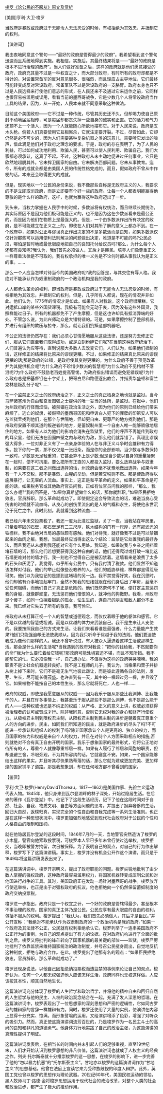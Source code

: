 [梭罗《论公民的不服从》原文及赏析](https://www.vrrw.net/wx/14602.html)

[美国]亨利·大卫·梭罗

当政府是暴政或政府过于无能令人无法忍受的时候，有权拒绝为其效忠，并抵制它的权利。

【演讲词】

我由衷地同意这个警句——“最好的政府是管得最少的政府”。我希望看到这个警句迅速而且系统地得到实施。我相信，实施后，其最终结果将是——“最好的政府是根本不进行治理的政府”。当人们做好准备之后，这样的政府就是他们愿意接受的政府，政府充其量不过是一种权宜之计，而大部分政府，有时所有的政府却都是不得计的。对设置常备军的反对意见很多、很强烈，而且理应占主导地位，它们最终可能转变成反对常设政府。常备军队不过是常设政府的一支胳臂。政府本身也只不过是人民选择来行使他们意志的形式，在人民还来不及通过它来运作之前，它同样也很容易被滥用或误用，看看当前的墨西哥战争，它是少数几个人将常设政府当作工具的结果，因为，从一开始，人民本来就不同意采取这种做法。

目前这个美国政府——它不过是一种传统，尽管其历史还不久，但却竭力使自己原封不动地届届相传，可是每届却都丧失掉一些自身的诚实和正直。它的活力和气力还顶不上一个活人，因为一个人就能随心所欲地摆布它。对于人民来说，政府是支木头枪。倘若人们真要使用它互相厮杀，它就注定要开裂。不过，尽管如此，它却仍然是必不可少的，因为人们需要某种复杂机器之类的玩意儿，需要听它发出的噪声，借此满足他们对于政府之理念的要求。于是，政府的存在表明了，为了人民的利益，可以如何成功地利用、欺骗人民，甚至可以使人民利用、欺骗自己。我们大家都必须承认，这真了不起。不过，这种政府从未主动地促进过任何事业，它只是欣然地超脱其外。它未捍卫国家的自由。它未解决西部问题。它未从事教育。迄今，所有的成就全都是由美国人民的传统性格完成的，而且，假如政府不曾从中作梗的话，本来还会取得更大的成就。

但是，现实地以一个公民的身份来说，我不像那些自称是无政府主义的人，我要求的不是立即取消政府，而是立即要有个好一些的政府。让每一个人都表明能赢得他尊敬的是什么样的政府，这样，也就为赢得这种政府迈出了一步。

到头来，当权力掌握在人民手中的时候，多数派将有权统治，而且继续长期统治，其实际原因不是因为他们极可能是正义的，也不是因为这在少数派看来是最公正的，而是因为他们在物质上是最强大的。但是，一个由多数派作出所有决定的政府，是不可能建立在正义之上的，即使在人们对其所了解的意义上都办不到。在一个政府中，如果对公正与谬误真正作出决定的不是多数派而是良知，如果多数派仅仅针对那些可以运用便利法则解决的问题做出决定，难道是不可能的吗?公民必须，哪怕是暂时地或最低限度地把自己的良知托付给议员吗?那么，为什么每个人还都有良知呢?我认为，我们首先必须做人，其后才是臣民。培养人们像尊重正义一样尊重法律是不可取的。我有权承担的唯一义务是不论何时都从事我认为是正义的事。……

那么一个人应当怎样对待当今的美国政府呢?我的回答是，与其交往有辱人格。我绝对不能承认作为奴隶制政府的一个政治机构是我的政府。



人人都承认革命的权利，即当政府是暴政或政府过于无能令人无法忍受的时候，有权拒绝为其效忠，并抵制它的权利。但是，几乎所有人都说，现在的情况并非如此。他们认为，1775年的情况才是如此。如果有人对我说，这个政府很糟糕，它对运抵口岸的某些外国货课税。我极有可能会无动于衷，因为没有这些外国货，我照样能过日子。所有的机器都免不了产生摩擦，但是这也许却具有抵消弊端的好处。不管怎么说，为此兴师动众是大错特错的。可是，如果摩擦控制了整部机器，并进行有组织的欺压与掠夺，那么，就让我们扔掉这部机器吧。

不公正的法律仍然存在：我们必须心甘情愿地服从这些法律，还是努力去修正它们、服从它们直至我们取得成功，或是立刻粉碎它们呢?在当前这种政府统治下，人们普遍认为应等待，直到说服大多数人去改变它们。人们认为，如果他们抵制的话，这样修正的结果将比原来的谬误更糟。不过，如果修正的结果真比原来的谬误更糟的话;那是政府的过错，是政府使其变得更糟的。为什么政府不善于预见改革并为其提供机会呢?为什么政府不珍惜少数派的智慧呢?为什么政府不见棺材不落泪呢?为什么政府不鼓励老百姓提高警惕，为政府指出错误而避免犯错误呢?为什么政府总是把基督钉在十字架上，把哥白尼和路德逐出教会，并指责华盛顿和富兰克林是叛乱分子呢?……

在一个监禁正义之士的政府统治之下，正义之士的真正栖身之地也就是监狱。当今马萨诸塞州为自由和奋发图强之士提供的唯一妥当的处所，是监狱。在狱中，他们为州政府的行径而烦恼，被禁锢在政治生活之外，因为他们的原则已经给他们带来麻烦了。逃亡的奴隶，被假释的墨西哥囚犯和申诉白人犯下的罪孽的印第安人可以在监狱里找到他们，在那个与世隔绝，但却更自由、更尊严的地方找到他们。那是州政府安置不顺其道的叛逆者的地方，是蓄奴制州里一个自由人唯一能够骄傲地居住的地方。如果有人以为他们的影响会消失在监狱里，他们的呼声不再能传到政府的耳朵里，他们无法在囹圄四壁之内与政府为敌，那么他们就弄错了。真理比谬误强大得多，一位对非正义有了一点亲身体验的人在与非正义斗争时会雄辩有力得多。投下你的一票，那不仅仅是一张纸条，而是你的全部影响。当少数与多数保持一致时，少数是无足轻重的，它甚至算不上是少数;但是当少数以自身的重量凝聚在一起时，便不可抗拒。要么把所有正直的人都投入监狱，要么放弃战争与奴隶制，如果要在这二者之间做出选择的话，州政府会毫不犹豫地做出选择。如果今年有一千人不交税，那不是暴烈、血腥的举动，但是若交税则不然。那是使政府得以施展暴行，让无辜的人流血。事实上，这正是和平革命的定义，如果和平革命是可能的话。如果税务官或其他政府官员问我，正如有位官员问我的那样，“那么，我怎么办呢?”我的回答是，“如果你真希望做什么的话，那你就辞职。”如果臣民拒绝效忠，官员辞职，那么革命就成功了。即使假定这会导致流血的话，难道当良心受伤害的时候就不流血吗，从良心的创伤里流出的是人的气概和永生，将使他永世沉沦于死亡之中。此时此刻，我就看到这种流血……

我已经六年未交投票税了。我还一度为此进过监狱，关了一夜。当我站在牢房里，打量着牢固的石壁，那石壁足有二三尺厚，铁木结构的门有一尺厚，还有那滤光的铁栅栏。我不由地对当局的愚昧颇有感触。他们对待我，就好像我不过是可以禁锢起来的血肉之躯。我想，当局最终应当得出这么个结论：监禁是它处置我的最好办法，而且我还从未想到我还能对它有什么用处。我知道，如果说我与乡亲之间挡着堵石墙的话，那么他们若想要获得我这种自由的话，他们还得爬过或打破一堵比这石墙更难对付的墙才行。我一刻也不觉得自己是被囚禁着。这墙看来是浪费了太多的石头和灰泥了。我觉得，似乎所有公民中，只有我付清了税款。他们显然不知道该怎样对付我，他们的举止就像些没教养的人。他们的威胁恭维，样样都显得荒唐可笑。他们以为我惦记的是挪到这堵墙的另一边。我不禁觉得好笑，我在沉思时，他们却煞有介事地锁起牢门，全然不知我的思绪就跟在他们身后出了牢房，丝毫不受任何阻碍，而他们自己才真正是危险的。他们既然奈何不了我，便打定主意惩罚我的身躯，就像群顽童，无法惩罚他们憎恨的人，就冲他的狗撒野。我看，州政府是个傻子，如同一位揣着银匙的孤女，怯生生的，连自己的朋友和敌人都分不出来。我已经对它失去了所有的敬意，我可怜它。

州政府从未打算正视一个人的智慧或道德观念，而仅仅着眼于他的躯体和感官。它不是以优越的智慧或坦诚，而是以优越的体力来武装自己。我不是生来让人支使的。我要按照我自己的方式来生活。让我们来看看谁是最强者。什么力量能产生效果?他们只能强迫却无法使我顺从。因为我只听命于优越于我的法则。他们要迫使我成为像他们那样的人。我还不曾听说过，有人被众人逼迫着这样生活或那样生活。那会是什么样的生活呢?当我遇到的政府对我说：“把你的钱给我，不然就要你的命!”我为什么要忙着给它钱呢?那政府可能处境窘迫不堪，而且不知所措。我不能帮它的忙。它必须像我一样，自己想办法。不值得为这样的政府哭哭啼啼。我的职责不是让社会机器运转良好。我不是工程师的儿子。我认为，当橡果和栗子并排从树上掉下来时，它们不是毫无生气地彼此谦让，而是彼此遵循各自的法则，发芽、生长，尽可能长得茂盛。也许直到有一天，其中的一棵超过另一棵，并且毁了它。如果植物不能按自己的本性生长，那么它就将死亡，人也一样……

政府的权威，即使是我愿意服从的权威——因为我乐于服从那些比我渊博、比我能干的人，并且在许多事情上，我甚至乐于服从那些不是那么渊博，也不是那么能干的人——这种权威也还是不纯正的权威：从严格、正义的意义上讲，权威必须获得被治理者的认可或赞成才行。除非我同意，否则它无权对我的身心和财产行使权力。从极权君主制到限权君主制，从限权君主制到民主制的进步是朝着真正尊重个人的方向的进步。民主，如同我们所知道的民主，就是政府进步的尽头了吗?不可能进一步承认和组织人的权利了吗?除非国家承认个人是更高的、独立的权力，而且国家的权力和权威是来自个人的权力，并且在对待个人方面采取相应的措施;否则就绝对不会有真正自由开明的国家。我乐于想象国家的最终形式，它将公正地对待所有的人，尊重个人就像尊重邻居一样。如果有人履行了邻居和同胞的职责，但却退避三舍，冷眼旁观，不为其所容纳的话，它就寝食不安。如果，一个国家能够结出这样的果实，并且听其尽快果熟蒂落的话，那么它就为建成更加完美、更加辉煌的国家铺平了道路。那是我想象到，却在任何地方都不曾看到的国家。

【鉴赏】

亨利·大卫·梭罗(HenryDavidThoreau，1817—1862)是美国作家、先验主义运动代表人物。1845年，他只身来到瓦尔登湖畔的林子深处，开始过隐居生活。在后来的著作《瓦尔登湖》中，他记下了这段生活经历，记下了他在这段时间对于自然、社会、自我、物质文明、自由等方面问题的思考，并提出了摒弃奢侈的生活，回归大自然，返璞归真，实现完全的个性自由和自我完成等一系列生活准则。也正是在这样一种思想状况中，梭罗更加强烈地感受到现代社会政府对于公民的个性和人格自由的限制和压抑。

就在他隐居瓦尔登湖的这段时间，1846年7月的一天，当地警官突然造访了梭罗的小木屋。警官向他索取投票税，可梭罗本人早已多年未曾行使过选举权。梭罗拒交，当晚即被警方拘留，次日被保释。为了表明自己的观点，对自己的行为作出解释，梭罗写下了这篇演讲稿。事实上，梭罗并没有机会公开作这个演讲，而只是于1849年将这篇讲稿发表出来了。

在这篇演讲词中，梭罗开宗明义，提出了政府职能的问题。梭罗尖锐地批判了由少数人掌握的强权政府，这种政府最容易滥用权力，将国家机器转变成压制公民和对他国进行战争的工具。其时，美国政府正在发动一场针对墨西哥的战争。梭罗放弃行使选举权，也正是出于对强权政府的抗议，他也拒绝向一个仍然保留蓄奴制度的政府交纳投票税。

梭罗进一步指出，政府只是一个权宜之计，一个好的政府是管辖得最少，甚至根本不事治理的政府，国家的真正主体乃是公民，公民应享有最大限度的自由的权利，包括不服从的权利。梭罗提出：“我认为，我们首先必须做人，其后才是臣民。”并公开宣称：“我绝对不能承认作为奴隶制政府的一个政治机构是我的政府。”如果一个政府及其法律不公正，公民就有权利拒绝承认它。梭罗列举了一连串美国政府不公正行为的事例，为自己的观点提出了有力的论据。在对政府机构进行了全面的批判之后，梭罗又将批判的锋芒转向了国家机器的最关键的部位——监狱。梭罗严厉地批判了依靠监禁来维持国家统治的政治制度，并号召公民挺身而出，自觉地反抗这种制度，拒绝与政府合作。在此，梭罗提出了他那有名的观点：“如果臣民拒绝效忠，官员辞职，那么革命就成功了。”

梭罗还现身说法，以他自己因拒绝纳投票税而遭监禁的事例来论证自己的观点。梭罗认为，任何一个人都无权强迫他人应该怎样生活，政府同样也无权这样做。人应该按其本性，顺其自然地生长。

这篇演讲词充分体现了梭罗的人生哲学和政治哲学，并将他的精神自由和回归自然的人生哲学与他的民主、人权的政治观念结合在一起，充满了发人深思的哲理。在这篇演讲词中，梭罗表现出了一位思想家的深刻思想和严密的逻辑性，它如同古罗马的雄辩家的言辞一样雄辩有力。同时，梭罗还使用了大量的实例，使演讲在内容上显得十分充实、饱满。而形象譬喻的运用，又给演讲增添了色彩，增强了对听众的吸引力。然而，真正使这篇演讲词流芳百世的，乃是梭罗作为一名民主斗士的高尚的良知和非凡的道德勇气。他身体力行地实践了自己的政治主张，为这篇演讲的真理性提供了明证。

这篇演讲词发表后，在相当长的时间内并未引起人们的足够重视，直至19世纪末，人们才开始认识到梭罗思想的非凡价值，这篇演讲词也就成了人权主义的经典之作。列夫·托尔斯泰就十分推崇梭罗的这一思想，在梭罗的影响下，进一步完善了他的“勿以暴力抗恶”的“托尔斯泰主义”。甘地亦以梭罗的这篇演讲词作为“甘地主义”的思想基础，他曾在法庭上宣读它来为受种族歧视的印度人辩护。此外，英国工党也曾以梭罗的思想作为理论武器。20世纪60年代，美国民权运动的领袖，黑人牧师马丁·路德·金将梭罗思想运用于现代社会的政治改革，对整个人类的社会和政治进步，都产生了极大的推动作用。

